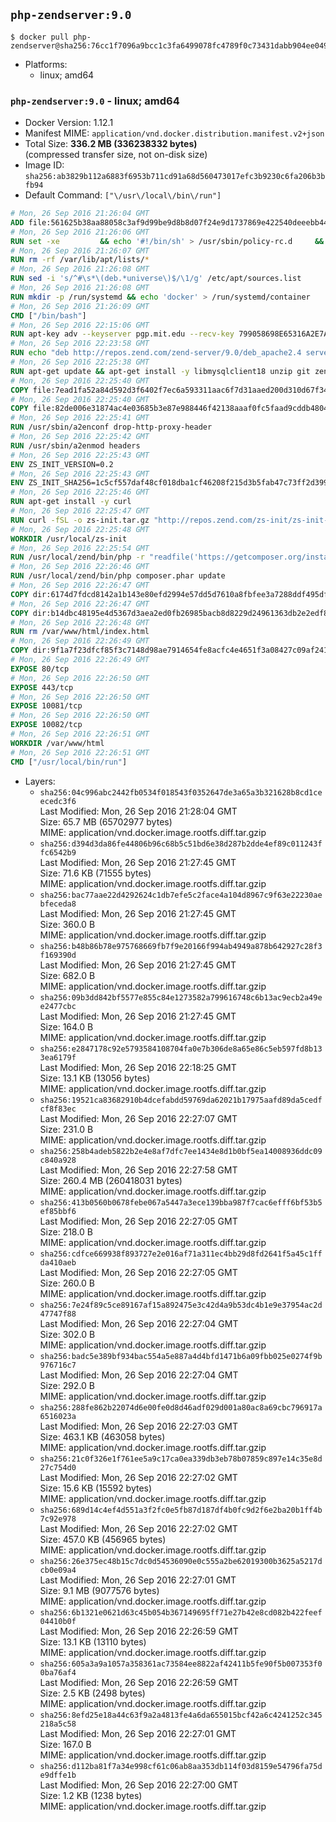 ## `php-zendserver:9.0`

```console
$ docker pull php-zendserver@sha256:76cc1f7096a9bcc1c3fa6499078fc4789f0c73431dabb904ee0497ba5cef7645
```

-	Platforms:
	-	linux; amd64

### `php-zendserver:9.0` - linux; amd64

-	Docker Version: 1.12.1
-	Manifest MIME: `application/vnd.docker.distribution.manifest.v2+json`
-	Total Size: **336.2 MB (336238332 bytes)**  
	(compressed transfer size, not on-disk size)
-	Image ID: `sha256:ab3829b112a6883f6953b711cd91a68d560473017efc3b9230c6fa206b3bfb94`
-	Default Command: `["\/usr\/local\/bin\/run"]`

```dockerfile
# Mon, 26 Sep 2016 21:26:04 GMT
ADD file:561625b38aa88058c3af9d99be9d8b8d07f24e9d1737869e422540deeebb4443 in / 
# Mon, 26 Sep 2016 21:26:06 GMT
RUN set -xe 		&& echo '#!/bin/sh' > /usr/sbin/policy-rc.d 	&& echo 'exit 101' >> /usr/sbin/policy-rc.d 	&& chmod +x /usr/sbin/policy-rc.d 		&& dpkg-divert --local --rename --add /sbin/initctl 	&& cp -a /usr/sbin/policy-rc.d /sbin/initctl 	&& sed -i 's/^exit.*/exit 0/' /sbin/initctl 		&& echo 'force-unsafe-io' > /etc/dpkg/dpkg.cfg.d/docker-apt-speedup 		&& echo 'DPkg::Post-Invoke { "rm -f /var/cache/apt/archives/*.deb /var/cache/apt/archives/partial/*.deb /var/cache/apt/*.bin || true"; };' > /etc/apt/apt.conf.d/docker-clean 	&& echo 'APT::Update::Post-Invoke { "rm -f /var/cache/apt/archives/*.deb /var/cache/apt/archives/partial/*.deb /var/cache/apt/*.bin || true"; };' >> /etc/apt/apt.conf.d/docker-clean 	&& echo 'Dir::Cache::pkgcache ""; Dir::Cache::srcpkgcache "";' >> /etc/apt/apt.conf.d/docker-clean 		&& echo 'Acquire::Languages "none";' > /etc/apt/apt.conf.d/docker-no-languages 		&& echo 'Acquire::GzipIndexes "true"; Acquire::CompressionTypes::Order:: "gz";' > /etc/apt/apt.conf.d/docker-gzip-indexes 		&& echo 'Apt::AutoRemove::SuggestsImportant "false";' > /etc/apt/apt.conf.d/docker-autoremove-suggests
# Mon, 26 Sep 2016 21:26:07 GMT
RUN rm -rf /var/lib/apt/lists/*
# Mon, 26 Sep 2016 21:26:08 GMT
RUN sed -i 's/^#\s*\(deb.*universe\)$/\1/g' /etc/apt/sources.list
# Mon, 26 Sep 2016 21:26:08 GMT
RUN mkdir -p /run/systemd && echo 'docker' > /run/systemd/container
# Mon, 26 Sep 2016 21:26:09 GMT
CMD ["/bin/bash"]
# Mon, 26 Sep 2016 22:15:06 GMT
RUN apt-key adv --keyserver pgp.mit.edu --recv-key 799058698E65316A2E7A4FF42EAE1437F7D2C623
# Mon, 26 Sep 2016 22:23:58 GMT
RUN echo "deb http://repos.zend.com/zend-server/9.0/deb_apache2.4 server non-free" >> /etc/apt/sources.list.d/zend-server.list
# Mon, 26 Sep 2016 22:25:38 GMT
RUN apt-get update && apt-get install -y libmysqlclient18 unzip git zend-server-php-7.0 && /usr/local/zend/bin/zendctl.sh stop
# Mon, 26 Sep 2016 22:25:40 GMT
COPY file:7ead1fa52a84d592d3f6402f7ec6a593311aac6f7d31aaed200d310d67f34d54 in /etc/ 
# Mon, 26 Sep 2016 22:25:40 GMT
COPY file:82de006e31874ac4e03685b3e87e988446f42138aaaf0fc5faad9cddb48040ba in /etc/apache2/conf-available 
# Mon, 26 Sep 2016 22:25:41 GMT
RUN /usr/sbin/a2enconf drop-http-proxy-header
# Mon, 26 Sep 2016 22:25:42 GMT
RUN /usr/sbin/a2enmod headers
# Mon, 26 Sep 2016 22:25:43 GMT
ENV ZS_INIT_VERSION=0.2
# Mon, 26 Sep 2016 22:25:43 GMT
ENV ZS_INIT_SHA256=1c5cf557daf48cf018dba1cf46208f215d3b5fab47c73ff2d39988581ebd6932
# Mon, 26 Sep 2016 22:25:46 GMT
RUN apt-get install -y curl
# Mon, 26 Sep 2016 22:25:47 GMT
RUN curl -fSL -o zs-init.tar.gz "http://repos.zend.com/zs-init/zs-init-docker-${ZS_INIT_VERSION}.tar.gz"     && echo "${ZS_INIT_SHA256} *zs-init.tar.gz" | sha256sum -c -     && mkdir /usr/local/zs-init     && tar xzf zs-init.tar.gz --strip-components=1 -C /usr/local/zs-init     && rm zs-init.tar.gz
# Mon, 26 Sep 2016 22:25:48 GMT
WORKDIR /usr/local/zs-init
# Mon, 26 Sep 2016 22:25:54 GMT
RUN /usr/local/zend/bin/php -r "readfile('https://getcomposer.org/installer');" | /usr/local/zend/bin/php
# Mon, 26 Sep 2016 22:26:46 GMT
RUN /usr/local/zend/bin/php composer.phar update
# Mon, 26 Sep 2016 22:26:47 GMT
COPY dir:6174d7fdcd8142a1b143e80efd2994e57dd5d7610a8fbfee3a7288ddf495dfdf in /usr/local/bin 
# Mon, 26 Sep 2016 22:26:47 GMT
COPY dir:b14dbc48195e4d5367d3aea2ed0fb26985bacb8d8229d24961363db2e2edf8f0 in /usr/local/zend/var/plugins/ 
# Mon, 26 Sep 2016 22:26:48 GMT
RUN rm /var/www/html/index.html
# Mon, 26 Sep 2016 22:26:49 GMT
COPY dir:9f1a7f23dfcf85f3c7148d98ae7914654fe8acfc4e4651f3a08427c09af24198 in /var/www/html 
# Mon, 26 Sep 2016 22:26:49 GMT
EXPOSE 80/tcp
# Mon, 26 Sep 2016 22:26:50 GMT
EXPOSE 443/tcp
# Mon, 26 Sep 2016 22:26:50 GMT
EXPOSE 10081/tcp
# Mon, 26 Sep 2016 22:26:50 GMT
EXPOSE 10082/tcp
# Mon, 26 Sep 2016 22:26:51 GMT
WORKDIR /var/www/html
# Mon, 26 Sep 2016 22:26:51 GMT
CMD ["/usr/local/bin/run"]
```

-	Layers:
	-	`sha256:04c996abc2442fb0534f018543f0352647de3a65a3b321628b8cd1ceecedc3f6`  
		Last Modified: Mon, 26 Sep 2016 21:28:04 GMT  
		Size: 65.7 MB (65702977 bytes)  
		MIME: application/vnd.docker.image.rootfs.diff.tar.gzip
	-	`sha256:d394d3da86fe44806b96c68b5c51bd6e38d287b2dde4ef89c011243ffc6542b9`  
		Last Modified: Mon, 26 Sep 2016 21:27:45 GMT  
		Size: 71.6 KB (71555 bytes)  
		MIME: application/vnd.docker.image.rootfs.diff.tar.gzip
	-	`sha256:bac77aae22d4292624c1db7efe5c2face4a104d8967c9f63e22230aebfeceda8`  
		Last Modified: Mon, 26 Sep 2016 21:27:45 GMT  
		Size: 360.0 B  
		MIME: application/vnd.docker.image.rootfs.diff.tar.gzip
	-	`sha256:b48b86b78e975768669fb7f9e20166f994ab4949a878b642927c28f3f169390d`  
		Last Modified: Mon, 26 Sep 2016 21:27:45 GMT  
		Size: 682.0 B  
		MIME: application/vnd.docker.image.rootfs.diff.tar.gzip
	-	`sha256:09b3dd842bf5577e855c84e1273582a799616748c6b13ac9ecb2a49ee2477cbc`  
		Last Modified: Mon, 26 Sep 2016 21:27:45 GMT  
		Size: 164.0 B  
		MIME: application/vnd.docker.image.rootfs.diff.tar.gzip
	-	`sha256:e2847178c92e5793584108704fa0e7b306de8a65e86c5eb597fd8b133ea6179f`  
		Last Modified: Mon, 26 Sep 2016 22:18:25 GMT  
		Size: 13.1 KB (13056 bytes)  
		MIME: application/vnd.docker.image.rootfs.diff.tar.gzip
	-	`sha256:19521ca83682910b4dcefabdd59769da62021b17975aafd89da5cedfcf8f83ec`  
		Last Modified: Mon, 26 Sep 2016 22:27:07 GMT  
		Size: 231.0 B  
		MIME: application/vnd.docker.image.rootfs.diff.tar.gzip
	-	`sha256:258b4adeb5822b2e4e8af7dfc7ee1434e8d1b0bf5ea14008936ddc09c840a928`  
		Last Modified: Mon, 26 Sep 2016 22:27:58 GMT  
		Size: 260.4 MB (260418031 bytes)  
		MIME: application/vnd.docker.image.rootfs.diff.tar.gzip
	-	`sha256:413b0560b0678febe067a5447a3ece139bba987f7cac6efff6bf53b5ef85bbf6`  
		Last Modified: Mon, 26 Sep 2016 22:27:05 GMT  
		Size: 218.0 B  
		MIME: application/vnd.docker.image.rootfs.diff.tar.gzip
	-	`sha256:cdfce669938f893727e2e016af71a311ec4bb29d8fd2641f5a45c1ffda410aeb`  
		Last Modified: Mon, 26 Sep 2016 22:27:05 GMT  
		Size: 260.0 B  
		MIME: application/vnd.docker.image.rootfs.diff.tar.gzip
	-	`sha256:7e24f89c5ce89167af15a892475e3c42d4a9b53dc4b1e9e37954ac2d47747f88`  
		Last Modified: Mon, 26 Sep 2016 22:27:04 GMT  
		Size: 302.0 B  
		MIME: application/vnd.docker.image.rootfs.diff.tar.gzip
	-	`sha256:badc5e389bf934bac554a5e887a4d4bfd1471b6a09fbb025e0274f9b976716c7`  
		Last Modified: Mon, 26 Sep 2016 22:27:04 GMT  
		Size: 292.0 B  
		MIME: application/vnd.docker.image.rootfs.diff.tar.gzip
	-	`sha256:288fe862b22074d6e00fe0d8d46adf029d001a80ac8a69cbc796917a6516023a`  
		Last Modified: Mon, 26 Sep 2016 22:27:03 GMT  
		Size: 463.1 KB (463058 bytes)  
		MIME: application/vnd.docker.image.rootfs.diff.tar.gzip
	-	`sha256:21c0f326e1f761ee5a9c17ca0ea339db3eb78b07859c897e14c35e8d27c754d0`  
		Last Modified: Mon, 26 Sep 2016 22:27:02 GMT  
		Size: 15.6 KB (15592 bytes)  
		MIME: application/vnd.docker.image.rootfs.diff.tar.gzip
	-	`sha256:689d14c4ef4d551a3f2fc0e5fb87d187df4b0fc9d2f6e2ba20b1ff4b7c92e978`  
		Last Modified: Mon, 26 Sep 2016 22:27:02 GMT  
		Size: 457.0 KB (456965 bytes)  
		MIME: application/vnd.docker.image.rootfs.diff.tar.gzip
	-	`sha256:26e375ec48b15c7dc0d54536090e0c555a2be62019300b3625a5217dcb0e09a4`  
		Last Modified: Mon, 26 Sep 2016 22:27:01 GMT  
		Size: 9.1 MB (9077576 bytes)  
		MIME: application/vnd.docker.image.rootfs.diff.tar.gzip
	-	`sha256:6b1321e0621d63c45b054b367149695ff71e27b42e8cd082b422feef04410b0f`  
		Last Modified: Mon, 26 Sep 2016 22:26:59 GMT  
		Size: 13.1 KB (13110 bytes)  
		MIME: application/vnd.docker.image.rootfs.diff.tar.gzip
	-	`sha256:605a3a9a1057a358361ac73584ee8822af42411b5fe90f5b007353f00ba76af4`  
		Last Modified: Mon, 26 Sep 2016 22:26:59 GMT  
		Size: 2.5 KB (2498 bytes)  
		MIME: application/vnd.docker.image.rootfs.diff.tar.gzip
	-	`sha256:8efd25e18a44c63f9a2a4813fe4a6da655015bcf42a6c4241252c345218a5c58`  
		Last Modified: Mon, 26 Sep 2016 22:27:01 GMT  
		Size: 167.0 B  
		MIME: application/vnd.docker.image.rootfs.diff.tar.gzip
	-	`sha256:d112ba81f7a34e998cf61c06ab8aa353db114f03d8159e54796fa75de9dffe1b`  
		Last Modified: Mon, 26 Sep 2016 22:27:00 GMT  
		Size: 1.2 KB (1238 bytes)  
		MIME: application/vnd.docker.image.rootfs.diff.tar.gzip
